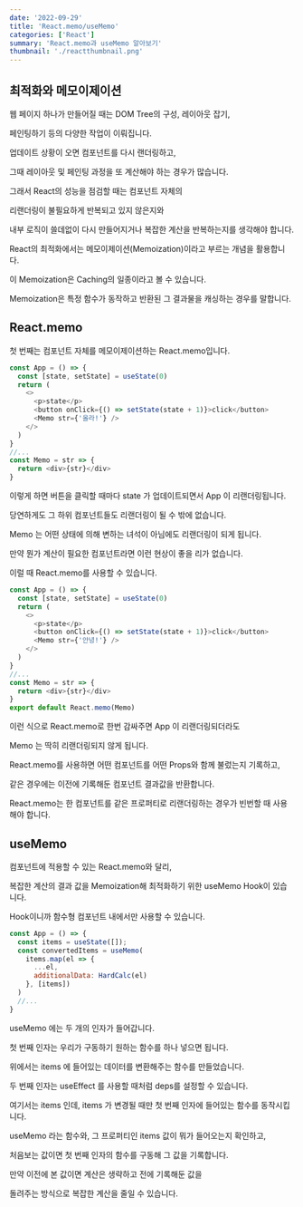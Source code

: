 ```yaml
---
date: '2022-09-29'
title: 'React.memo/useMemo'
categories: ['React']
summary: 'React.memo과 useMemo 알아보기'
thumbnail: './reactthumbnail.png'
---
```


## 최적화와 메모이제이션

웹 페이지 하나가 만들어질 때는 DOM Tree의 구성, 레이아웃 잡기,

페인팅하기 등의 다양한 작업이 이뤄집니다.

업데이트 상황이 오면 컴포넌트를 다시 랜더링하고,

그때 레이아웃 및 페인팅 과정을 또 계산해야 하는 경우가 많습니다.

그래서 React의 성능을 점검할 때는 컴포넌트 자체의

리랜더링이 불필요하게 반복되고 있지 않은지와

내부 로직이 쓸데없이 다시 만들어지거나 복잡한 계산을 반복하는지를 생각해야 합니다.

React의 최적화에서는 메모이제이션(Memoization)이라고 부르는 개념을 활용합니다.

이 Memoization은 Caching의 일종이라고 볼 수 있습니다.

Memoization은 특정 함수가 동작하고 반환된 그 결과물을 캐싱하는 경우를 말합니다.

## React.memo

첫 번째는 컴포넌트 자체를 메모이제이션하는 React.memo입니다.

```javascript
const App = () => {
  const [state, setState] = useState(0)
  return (
    <>
      <p>state</p>
      <button onClick={() => setState(state + 1)}>click</button>
      <Memo str={'올라!'} />
    </>
  )
}
//...
const Memo = str => {
  return <div>{str}</div>
}
```

이렇게 하면 버튼을 클릭할 때마다 state 가 업데이트되면서 App 이 리랜더링됩니다.

당연하게도 그 하위 컴포넌트들도 리랜더링이 될 수 밖에 없습니다.

Memo 는 어떤 상태에 의해 변하는 녀석이 아님에도 리랜더링이 되게 됩니다.

만약 뭔가 계산이 필요한 컴포넌트라면 이런 현상이 좋을 리가 없습니다.

이럴 때 React.memo를 사용할 수 있습니다.

```javascript
const App = () => {
  const [state, setState] = useState(0)
  return (
    <>
      <p>state</p>
      <button onClick={() => setState(state + 1)}>click</button>
      <Memo str={'안녕!'} />
    </>
  )
}
//...
const Memo = str => {
  return <div>{str}</div>
}
export default React.memo(Memo)
```

이런 식으로 React.memo로 한번 감싸주면 App 이 리랜더링되더라도

Memo 는 딱히 리랜더링되지 않게 됩니다.

React.memo를 사용하면 어떤 컴포넌트를 어떤 Props와 함께 불렀는지 기록하고,

같은 경우에는 이전에 기록해둔 컴포넌트 결과값을 반환합니다.

React.memo는 한 컴포넌트를 같은 프로퍼티로 리랜더링하는 경우가 빈번할 때 사용해야 합니다.

## useMemo

컴포넌트에 적용할 수 있는 React.memo와 달리,

복잡한 계산의 결과 값을 Memoization해 최적화하기 위한 useMemo Hook이 있습니다.

Hook이니까 함수형 컴포넌트 내에서만 사용할 수 있습니다.

```javascript
const App = () => {
  const items = useState([]);
  const convertedItems = useMemo(
    items.map(el => {
      ...el,
      additionalData: HardCalc(el)
    }, [items])
  )
  //...
}
```

useMemo 에는 두 개의 인자가 들어갑니다.

첫 번째 인자는 우리가 구동하기 원하는 함수를 하나 넣으면 됩니다.

위에서는 items 에 들어있는 데이터를 변환해주는 함수를 만들었습니다.

두 번째 인자는 useEffect 를 사용할 때처럼 deps를 설정할 수 있습니다.

여기서는 items 인데, items 가 변경될 때만 첫 번째 인자에 들어있는 함수를 동작시킵니다.

useMemo 라는 함수와, 그 프로퍼티인 items 값이 뭐가 들어오는지 확인하고,

처음보는 값이면 첫 번째 인자의 함수를 구동해 그 값을 기록합니다.

만약 이전에 본 값이면 계산은 생략하고 전에 기록해둔 값을

돌려주는 방식으로 복잡한 계산을 줄일 수 있습니다.
